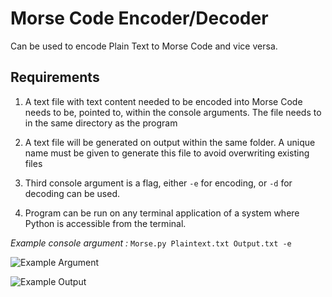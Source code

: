 # Morse Code Encoder/Decoder

Can be used to encode Plain Text to Morse Code and vice versa.

## Requirements

1. A text file with text content needed to be encoded into Morse Code needs to be,
    pointed to, within the console arguments. The file needs to in the same
    directory as the program

2. A text file will be generated on output within the same folder.
    A unique name must be given to generate this file to avoid overwriting
    existing files

3. Third console argument is a flag, either `-e` for encoding, or `-d` for decoding can be used.

4. Program can be run on any terminal application of a system where Python is accessible from the
    terminal.

 *Example console argument :* `Morse.py Plaintext.txt Output.txt -e`

![Example Argument](img/Input.png)

![Example Output](img/decoded.png)
